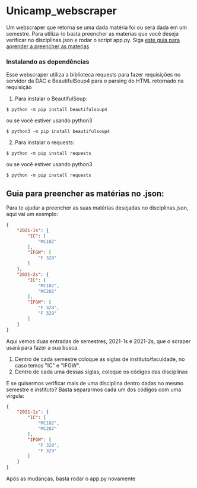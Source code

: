 # Unicamp_webscraper

Um webscraper que retorna se uma dada matéria foi ou será dada em um semestre.
Para utiliza-lo basta preencher as materias que você deseja verificar no disciplinas.json e rodar o script app.py.
Siga [este guia para aprender a preencher as materias](https://github.com/LuizFBR/Unicamp_webscraper#guia-para-preencher-as-mat%C3%A9rias-no-json)

### Instalando as dependências

Esse webscraper utiliza a biblioteca requests para fazer requisições no servidor da DAC e BeautifulSoup4 para o parsing do HTML retornado na requisição

1. Para instalar o BeautifulSoup:
```shell
$ python -m pip install beautifulsoup4
```
ou se você estiver usando python3
```shell
$ python3 -m pip install beautifulsoup4
```
2. Para instalar o requests:
```shell
$ python -m pip install requests
```
ou se você estiver usando python3
```shell
$ python -m pip install requests
```
## Guia para preencher as matérias no .json:
Para te ajudar a preencher as suas matérias desejadas no disciplinas.json, aqui vai um exemplo:

```json
{
    "2021-1s": {
        "IC": [
            "MC102"
        ],
        "IFGW": [
            "F 328"
        ]
    },
    "2021-2s": {
        "IC": [
            "MC102",
            "MC202"
        ],
        "IFGW": [
            "F 328",
            "F 329"
        ]
    }
}
```
Aqui vemos duas entradas de semestres, 2021-1s e 2021-2s, que o scraper usará para fazer a sua busca.
1. Dentro de cada semestre coloque as siglas de instituto/faculdade, no caso temos "IC" e "IFGW".
2. Dentro de cada uma dessas siglas, coloque os códigos das disciplinas

E se quisermos verificar mais de uma disciplina dentro dadas no mesmo semestre e instituto?
Basta separarmos cada um dos códigos com uma vírgula:<br>
```JSON
{
    "2021-1s": {
        "IC": [
            "MC102",
            "MC202"
        ],
        "IFGW": [
            "F 328",
            "F 329"
        ]
    }
}
```
Após as mudanças, basta rodar o app.py novamente
